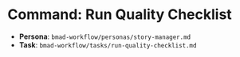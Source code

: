 # Command: Run Quality Checklist

- **Persona**: `bmad-workflow/personas/story-manager.md`
- **Task**: `bmad-workflow/tasks/run-quality-checklist.md`
